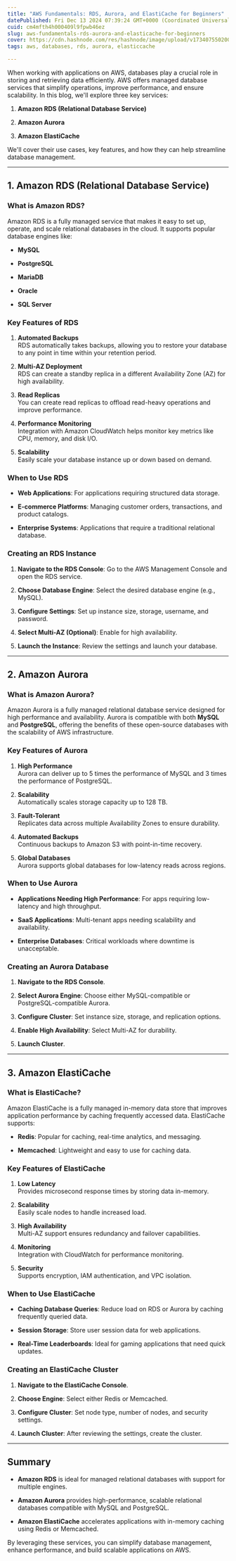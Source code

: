 ```yaml
---
title: "AWS Fundamentals: RDS, Aurora, and ElastiCache for Beginners"
datePublished: Fri Dec 13 2024 07:39:24 GMT+0000 (Coordinated Universal Time)
cuid: cm4mfth4h000409l9fpwb46ez
slug: aws-fundamentals-rds-aurora-and-elasticache-for-beginners
cover: https://cdn.hashnode.com/res/hashnode/image/upload/v1734075502000/0b3f33b3-84dd-4717-8a12-9f339cd17df5.png
tags: aws, databases, rds, aurora, elasticcache

---
```


When working with applications on AWS, databases play a crucial role in storing and retrieving data efficiently. AWS offers managed database services that simplify operations, improve performance, and ensure scalability. In this blog, we'll explore three key services:

1. **Amazon RDS (Relational Database Service)**
    
2. **Amazon Aurora**
    
3. **Amazon ElastiCache**
    

We'll cover their use cases, key features, and how they can help streamline database management.

---

## **1\. Amazon RDS (Relational Database Service)**

### **What is Amazon RDS?**

Amazon RDS is a fully managed service that makes it easy to set up, operate, and scale relational databases in the cloud. It supports popular database engines like:

* **MySQL**
    
* **PostgreSQL**
    
* **MariaDB**
    
* **Oracle**
    
* **SQL Server**
    

### **Key Features of RDS**

1. **Automated Backups**  
    RDS automatically takes backups, allowing you to restore your database to any point in time within your retention period.
    
2. **Multi-AZ Deployment**  
    RDS can create a standby replica in a different Availability Zone (AZ) for high availability.
    
3. **Read Replicas**  
    You can create read replicas to offload read-heavy operations and improve performance.
    
4. **Performance Monitoring**  
    Integration with Amazon CloudWatch helps monitor key metrics like CPU, memory, and disk I/O.
    
5. **Scalability**  
    Easily scale your database instance up or down based on demand.
    

### **When to Use RDS**

* **Web Applications**: For applications requiring structured data storage.
    
* **E-commerce Platforms**: Managing customer orders, transactions, and product catalogs.
    
* **Enterprise Systems**: Applications that require a traditional relational database.
    

### **Creating an RDS Instance**

1. **Navigate to the RDS Console**: Go to the AWS Management Console and open the RDS service.
    
2. **Choose Database Engine**: Select the desired database engine (e.g., MySQL).
    
3. **Configure Settings**: Set up instance size, storage, username, and password.
    
4. **Select Multi-AZ (Optional)**: Enable for high availability.
    
5. **Launch the Instance**: Review the settings and launch your database.
    

---

## **2\. Amazon Aurora**

### **What is Amazon Aurora?**

Amazon Aurora is a fully managed relational database service designed for high performance and availability. Aurora is compatible with both **MySQL** and **PostgreSQL**, offering the benefits of these open-source databases with the scalability of AWS infrastructure.

### **Key Features of Aurora**

1. **High Performance**  
    Aurora can deliver up to 5 times the performance of MySQL and 3 times the performance of PostgreSQL.
    
2. **Scalability**  
    Automatically scales storage capacity up to 128 TB.
    
3. **Fault-Tolerant**  
    Replicates data across multiple Availability Zones to ensure durability.
    
4. **Automated Backups**  
    Continuous backups to Amazon S3 with point-in-time recovery.
    
5. **Global Databases**  
    Aurora supports global databases for low-latency reads across regions.
    

### **When to Use Aurora**

* **Applications Needing High Performance**: For apps requiring low-latency and high throughput.
    
* **SaaS Applications**: Multi-tenant apps needing scalability and availability.
    
* **Enterprise Databases**: Critical workloads where downtime is unacceptable.
    

### **Creating an Aurora Database**

1. **Navigate to the RDS Console**.
    
2. **Select Aurora Engine**: Choose either MySQL-compatible or PostgreSQL-compatible Aurora.
    
3. **Configure Cluster**: Set instance size, storage, and replication options.
    
4. **Enable High Availability**: Select Multi-AZ for durability.
    
5. **Launch Cluster**.
    

---

## **3\. Amazon ElastiCache**

### **What is ElastiCache?**

Amazon ElastiCache is a fully managed in-memory data store that improves application performance by caching frequently accessed data. ElastiCache supports:

* **Redis**: Popular for caching, real-time analytics, and messaging.
    
* **Memcached**: Lightweight and easy to use for caching data.
    

### **Key Features of ElastiCache**

1. **Low Latency**  
    Provides microsecond response times by storing data in-memory.
    
2. **Scalability**  
    Easily scale nodes to handle increased load.
    
3. **High Availability**  
    Multi-AZ support ensures redundancy and failover capabilities.
    
4. **Monitoring**  
    Integration with CloudWatch for performance monitoring.
    
5. **Security**  
    Supports encryption, IAM authentication, and VPC isolation.
    

### **When to Use ElastiCache**

* **Caching Database Queries**: Reduce load on RDS or Aurora by caching frequently queried data.
    
* **Session Storage**: Store user session data for web applications.
    
* **Real-Time Leaderboards**: Ideal for gaming applications that need quick updates.
    

### **Creating an ElastiCache Cluster**

1. **Navigate to the ElastiCache Console**.
    
2. **Choose Engine**: Select either Redis or Memcached.
    
3. **Configure Cluster**: Set node type, number of nodes, and security settings.
    
4. **Launch Cluster**: After reviewing the settings, create the cluster.
    

---

## **Summary**

* **Amazon RDS** is ideal for managed relational databases with support for multiple engines.
    
* **Amazon Aurora** provides high-performance, scalable relational databases compatible with MySQL and PostgreSQL.
    
* **Amazon ElastiCache** accelerates applications with in-memory caching using Redis or Memcached.
    

By leveraging these services, you can simplify database management, enhance performance, and build scalable applications on AWS.